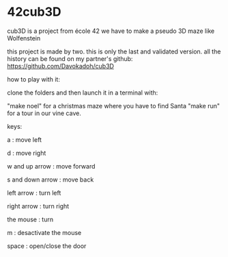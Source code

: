 # 42cub3D
cub3D is a project from école 42 we have to make a pseudo 3D maze like Wolfenstein

this project is made by two. this is only the last and validated version. all the history can be found on my partner's github: 
https://github.com/Davokadoh/cub3D

how to play with it:

clone the folders and then launch it in a terminal with:

"make noel"  for a christmas maze where you have to find Santa
"make run"   for a tour in our vine cave.

keys:

a                 : move left

d                 : move right

w and up arrow    : move forward

s and down arrow  : move back

left arrow        : turn left 

right arrow       : turn right

the mouse         : turn

m                 : desactivate the mouse

space             : open/close the door

